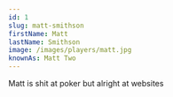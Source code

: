 ```yaml
---
id: 1
slug: matt-smithson
firstName: Matt
lastName: Smithson
image: /images/players/matt.jpg
knownAs: Matt Two
---
```


Matt is shit at poker but alright at websites

